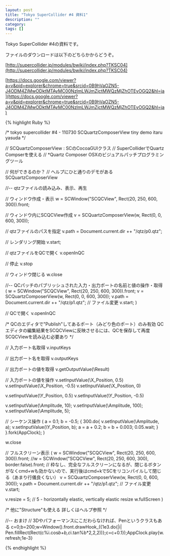 ```yaml
---
layout: post
title: "Tokyo SuperCollider #4 資料1"
description: ""
category: 
tags: []
---
```

 

<span class="Apple-style-span" style="font-family: inherit;">Tokyo SuperCollider #4の資料です。</span>

<div>ファイルのダウンロードは以下のどちらかからどうぞ。</div>


[http://supercollider.jp/modules/bwiki/index.php?TKSC04](http://supercollider.jp/modules/bwiki/index.php?TKSC04)

[https://docs.google.com/viewer?a=v&pid=explorer&chrome=true&srcid=0B9hVaOZN5-J4ODM4ZjMwODktMTAyMC00NzlmLWJmZjctMWQzMjZhOTEyOGQ2&hl=ja](https://docs.google.com/viewer?a=v&pid=explorer&chrome=true&srcid=0B9hVaOZN5-J4ODM4ZjMwODktMTAyMC00NzlmLWJmZjctMWQzMjZhOTEyOGQ2&hl=ja)

{% highlight Ruby %}

/*
 tokyo supercollider #4 - 110730
 SCQuartzComposerView tiny demo
 itaru yasuda
*/


// SCQuartzComposerView : SCのCocoaGUIクラス
// SuperColliderでQuartz Compserを使える
// *Quartz Composer OSXのビジュアルパッチプログラミングツール

// 何ができるのか？
// ヘルプにひと通りのデモがある
SCQuartzComposerView


//-- qtzファイルの読み込み、表示、再生

// ウィンドウ作成・表示
w = SCWindow("SCQCView", Rect(20, 250, 600, 300)).front;

// ウィンドウ内にSCQCView作成
v = SCQuartzComposerView(w, Rect(0, 0, 600, 300));

// qtzファイルのパスを指定
v.path = Document.current.dir ++ "/qtz/p0.qtz";

// レンダリング開始
v.start;


// qtzファイルをQCで開く
v.openInQC

// 停止
v.stop

// ウィンドウ閉じる
w.close


//-- QCパッチのパブリッシュされた入力・出力ポートの名前と値の操作・取得
(
  w = SCWindow("SCQCView", Rect(20, 250, 600, 300)).front;
  v = SCQuartzComposerView(w, Rect(0, 0, 600, 300));
  v.path = Document.current.dir ++ "/qtz/p1.qtz"; // ファイル変更
  v.start;
)

// QCで開く
v.openInQC

/*
QCのエディタで"Publish"してあるポート（みどり色のポート）のみ有効
QCエディタの編集結果をSCQCViewに反映させるには、QCを保存して再度SCQCViewを読み込む必要あり
*/

// 入力ポート名取得
v.inputKeys

// 出力ポート名を取得
v.outputKeys

// 出力ポートの値を取得
v.getOutputValue(\Result)

// 入力ポートの値を操作
v.setInputValue(\X_Position, 0.5)
v.setInputValue(\X_Position, -0.5)
v.setInputValue(\X_Position, 0)

v.setInputValue(\Y_Position, 0.5)
v.setInputValue(\Y_Position, -0.5)

v.setInputValue(\Amplitude, 10);
v.setInputValue(\Amplitude, 100);
v.setInputValue(\Amplitude, 5);

// シーケンス操作
(
  a = 0.1;
  b = -0.5;
  {
    300.do{
      v.setInputValue(\Amplitude, a);
      v.setInputValue(\Y_Position, b);
      a = a + 0.2; 
      b = b + 0.003;
      0.05.wait;
    }
  }.fork(AppClock);
)

w.close

// フルスクリーン表示
(
  w = SCWindow("SCQCView", Rect(20, 250, 600, 300)).front;
  //w = SCWindow("SCQCView", Rect(20, 250, 600, 300), border:false).front; // 枠なし、完全なフルスクリーンになるが、閉じるボタンがなくcmd+wも効かないので、実行後はcmd+kでSCをリコンパイルして閉じる（あまり行儀良くない）
  v = SCQuartzComposerView(w, Rect(0, 0, 600, 300));
  v.path = Document.current.dir ++ "/qtz/p1.qtz"; // ファイル変更
  v.start;

  v.resize = 5; // 5 - horizontally elastic, vertically elastic resize
  w.fullScreen
)


/*
他に"Structure"も使える
詳しくはヘルプ参照
*/

//-- おまけ
// 3Dやパフォーマンスにこだわらなければ、Penというクラスもある
c=0;b=200;w=Window().front.drawHook_({1e3.do{|i| Pen.fillRect(Rect(c%i.cos*b+b,c*i.tan%b*2,2,2))};c=c+0.1});AppClock.play{w.refresh;1e-3}


{% endhighlight %}